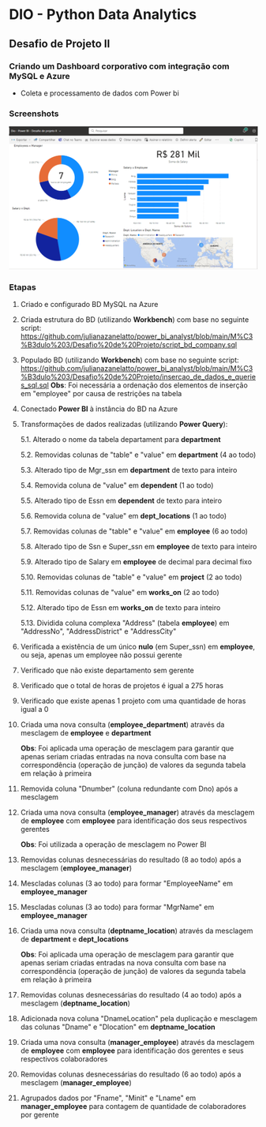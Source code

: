 
# DIO - Python Data Analytics

## Desafio de Projeto II
### Criando um Dashboard corporativo com integração com MySQL e Azure

- Coleta e processamento de dados com Power bi

### Screenshots
![Relatório](https://github.com/FrancaTM/dio-powerbi-desafio2/blob/main/Relat%C3%B3rio.png)

### Etapas

1. Criado e configurado BD MySQL na Azure
1. Criada estrutura do BD (utilizando **Workbench**) com base no seguinte script:
    https://github.com/julianazanelatto/power_bi_analyst/blob/main/M%C3%B3dulo%203/Desafio%20de%20Projeto/script_bd_company.sql
1. Populado BD (utilizando **Workbench**) com base no seguinte script:
    https://github.com/julianazanelatto/power_bi_analyst/blob/main/M%C3%B3dulo%203/Desafio%20de%20Projeto/insercao_de_dados_e_queries_sql.sql
    **Obs**: Foi necessária a ordenação dos elementos de inserção em "employee" por causa de restrições na tabela
1. Conectado **Power BI** à instância do BD na Azure
1. Transformações de dados realizadas (utilizando **Power Query**):

    5.1. Alterado o nome da tabela departament para **department**

    5.2. Removidas colunas de "table" e "value" em **department** (4 ao todo)
    
    5.3. Alterado tipo de Mgr_ssn em **department** de texto para inteiro

    5.4. Removida coluna de "value" em **dependent** (1 ao todo)

    5.5. Alterado tipo de Essn em **dependent** de texto para inteiro

    5.6. Removida coluna de "value" em **dept_locations** (1 ao todo)

    5.7. Removidas colunas de "table" e "value" em **employee** (6 ao todo)

    5.8. Alterado tipo de Ssn e Super_ssn em **employee** de texto para inteiro

    5.9. Alterado tipo de Salary em **employee** de decimal para decimal fixo

    5.10. Removidas colunas de "table" e "value" em **project** (2 ao todo)

    5.11. Removidas colunas de "value" em **works_on** (2 ao todo)

    5.12. Alterado tipo de Essn em **works_on** de texto para inteiro

    5.13. Dividida coluna complexa "Address" (tabela **employee**) em "AddressNo", "AddressDistrict" e "AddressCity"

1. Verificada a existência de um único **nulo** (em Super_ssn) em **employee**, ou seja, apenas um employee não possui gerente

1. Verificado que não existe departamento sem gerente

1. Verificado que o total de horas de projetos é igual a 275 horas

1. Verificado que existe apenas 1 projeto com uma quantidade de horas igual a 0

1. Criada uma nova consulta (**employee_department**) através da mesclagem de **employee** e **department**
    
    **Obs**: Foi aplicada uma operação de mesclagem para garantir que apenas seriam criadas entradas na nova consulta com base na correspondência (operação de junção) de valores da segunda tabela em relação à primeira

1. Removida coluna "Dnumber" (coluna redundante com Dno) após a mesclagem

1. Criada uma nova consulta (**employee_manager**) através da mesclagem de **employee** com **employee** para identificação dos seus respectivos gerentes
    
    **Obs**: Foi utilizada a operação de mesclagem no Power BI

1. Removidas colunas desnecessárias do resultado (8 ao todo) após a mesclagem (**employee_manager**)

1. Mescladas colunas (3 ao todo) para formar "EmployeeName" em **employee_manager**

1. Mescladas colunas (3 ao todo) para formar "MgrName" em **employee_manager**

1. Criada uma nova consulta (**deptname_location**) através da mesclagem de **department** e **dept_locations**
    
    **Obs**: Foi aplicada uma operação de mesclagem para garantir que apenas seriam criadas entradas na nova consulta com base na correspondência (operação de junção) de valores da segunda tabela em relação à primeira

1. Removidas colunas desnecessárias do resultado (4 ao todo) após a mesclagem (**deptname_location**)

1. Adicionada nova coluna "DnameLocation" pela duplicação e mesclagem das colunas "Dname" e "Dlocation" em **deptname_location**

1. Criada uma nova consulta (**manager_employee**) através da mesclagem de **employee** com **employee** para identificação dos gerentes e seus respectivos colaboradores

1. Removidas colunas desnecessárias do resultado (6 ao todo) após a mesclagem (**manager_employee**)

1. Agrupados dados por "Fname", "Minit" e "Lname" em **manager_employee** para contagem de quantidade de colaboradores por gerente